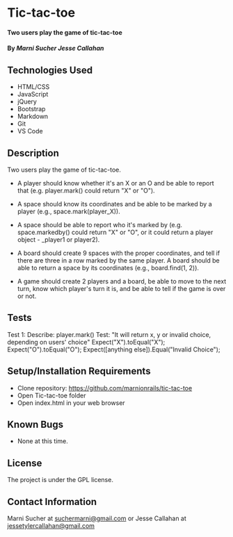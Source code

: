 # Tic-tac-toe

#### Two users play the game of tic-tac-toe

#### By _**Marni Sucher Jesse Callahan**_

## Technologies Used

* HTML/CSS
* JavaScript
* jQuery
* Bootstrap
* Markdown
* Git
* VS Code

## Description

Two users play the game of tic-tac-toe.

* A player should know whether it's an X or an O and be able to report that (e.g. player.mark() could return "X" or "O").

* A space should know its coordinates and be able to be marked by a player (e.g., space.mark(player_X)).

* A space should be able to report who it's marked by (e.g. space.markedby() could return "X" or "O", or it could return a player object - _player1 or player2).

* A board should create 9 spaces with the proper coordinates, and tell if there are three in a row marked by the same player. A board should be able to return a space by its coordinates (e.g., board.find(1, 2)).

* A game should create 2 players and a board, be able to move to the next turn, know which player's turn it is, and be able to tell if the game is over or not.

## Tests

Test 1: Describe: player.mark()
Test: "It will return x, y or invalid choice, depending on users' choice"
Expect("X").toEqual("X");
Expect("O").toEqual("O");
Expect([anything else]).Equal("Invalid Choice");


## Setup/Installation Requirements

* Clone repository: https://github.com/marnionrails/tic-tac-toe
* Open Tic-tac-toe folder
* Open index.html in your web browser

## Known Bugs

* None at this time.

## License

The project is under the GPL license.

## Contact Information

Marni Sucher at <suchermarni@gmail.com> or Jesse Callahan at <jessetylercallahan@gmail.com>
